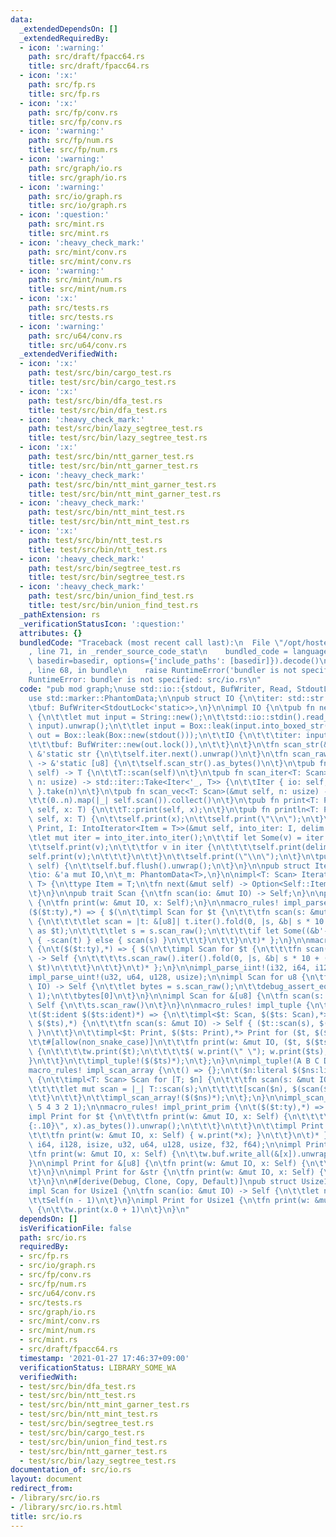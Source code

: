 ```yaml
---
data:
  _extendedDependsOn: []
  _extendedRequiredBy:
  - icon: ':warning:'
    path: src/draft/fpacc64.rs
    title: src/draft/fpacc64.rs
  - icon: ':x:'
    path: src/fp.rs
    title: src/fp.rs
  - icon: ':x:'
    path: src/fp/conv.rs
    title: src/fp/conv.rs
  - icon: ':warning:'
    path: src/fp/num.rs
    title: src/fp/num.rs
  - icon: ':warning:'
    path: src/graph/io.rs
    title: src/graph/io.rs
  - icon: ':warning:'
    path: src/io/graph.rs
    title: src/io/graph.rs
  - icon: ':question:'
    path: src/mint.rs
    title: src/mint.rs
  - icon: ':heavy_check_mark:'
    path: src/mint/conv.rs
    title: src/mint/conv.rs
  - icon: ':warning:'
    path: src/mint/num.rs
    title: src/mint/num.rs
  - icon: ':x:'
    path: src/tests.rs
    title: src/tests.rs
  - icon: ':warning:'
    path: src/u64/conv.rs
    title: src/u64/conv.rs
  _extendedVerifiedWith:
  - icon: ':x:'
    path: test/src/bin/cargo_test.rs
    title: test/src/bin/cargo_test.rs
  - icon: ':x:'
    path: test/src/bin/dfa_test.rs
    title: test/src/bin/dfa_test.rs
  - icon: ':heavy_check_mark:'
    path: test/src/bin/lazy_segtree_test.rs
    title: test/src/bin/lazy_segtree_test.rs
  - icon: ':x:'
    path: test/src/bin/ntt_garner_test.rs
    title: test/src/bin/ntt_garner_test.rs
  - icon: ':heavy_check_mark:'
    path: test/src/bin/ntt_mint_garner_test.rs
    title: test/src/bin/ntt_mint_garner_test.rs
  - icon: ':heavy_check_mark:'
    path: test/src/bin/ntt_mint_test.rs
    title: test/src/bin/ntt_mint_test.rs
  - icon: ':x:'
    path: test/src/bin/ntt_test.rs
    title: test/src/bin/ntt_test.rs
  - icon: ':heavy_check_mark:'
    path: test/src/bin/segtree_test.rs
    title: test/src/bin/segtree_test.rs
  - icon: ':heavy_check_mark:'
    path: test/src/bin/union_find_test.rs
    title: test/src/bin/union_find_test.rs
  _pathExtension: rs
  _verificationStatusIcon: ':question:'
  attributes: {}
  bundledCode: "Traceback (most recent call last):\n  File \"/opt/hostedtoolcache/Python/3.9.1/x64/lib/python3.9/site-packages/onlinejudge_verify/documentation/build.py\"\
    , line 71, in _render_source_code_stat\n    bundled_code = language.bundle(stat.path,\
    \ basedir=basedir, options={'include_paths': [basedir]}).decode()\n  File \"/opt/hostedtoolcache/Python/3.9.1/x64/lib/python3.9/site-packages/onlinejudge_verify/languages/user_defined.py\"\
    , line 68, in bundle\n    raise RuntimeError('bundler is not specified: {}'.format(path.as_posix()))\n\
    RuntimeError: bundler is not specified: src/io.rs\n"
  code: "pub mod graph;\nuse std::io::{stdout, BufWriter, Read, StdoutLock, Write};\n\
    use std::marker::PhantomData;\n\npub struct IO {\n\titer: std::str::SplitAsciiWhitespace<'static>,\n\
    \tbuf: BufWriter<StdoutLock<'static>>,\n}\n\nimpl IO {\n\tpub fn new() -> Self\
    \ {\n\t\tlet mut input = String::new();\n\t\tstd::io::stdin().read_to_string(&mut\
    \ input).unwrap();\n\t\tlet input = Box::leak(input.into_boxed_str());\n\t\tlet\
    \ out = Box::leak(Box::new(stdout()));\n\t\tIO {\n\t\t\titer: input.split_ascii_whitespace(),\n\
    \t\t\tbuf: BufWriter::new(out.lock()),\n\t\t}\n\t}\n\tfn scan_str(&mut self) ->\
    \ &'static str {\n\t\tself.iter.next().unwrap()\n\t}\n\tfn scan_raw(&mut self)\
    \ -> &'static [u8] {\n\t\tself.scan_str().as_bytes()\n\t}\n\tpub fn scan<T: Scan>(&mut\
    \ self) -> T {\n\t\tT::scan(self)\n\t}\n\tpub fn scan_iter<T: Scan>(&mut self,\
    \ n: usize) -> std::iter::Take<Iter<'_, T>> {\n\t\tIter { io: self, _m: PhantomData\
    \ }.take(n)\n\t}\n\tpub fn scan_vec<T: Scan>(&mut self, n: usize) -> Vec<T> {\n\
    \t\t(0..n).map(|_| self.scan()).collect()\n\t}\n\tpub fn print<T: Print>(&mut\
    \ self, x: T) {\n\t\tT::print(self, x);\n\t}\n\tpub fn println<T: Print>(&mut\
    \ self, x: T) {\n\t\tself.print(x);\n\t\tself.print(\"\\n\");\n\t}\n\tpub fn iterln<T:\
    \ Print, I: IntoIterator<Item = T>>(&mut self, into_iter: I, delim: &str) {\n\t\
    \tlet mut iter = into_iter.into_iter();\n\t\tif let Some(v) = iter.next() {\n\t\
    \t\tself.print(v);\n\t\t\tfor v in iter {\n\t\t\t\tself.print(delim);\n\t\t\t\t\
    self.print(v);\n\t\t\t}\n\t\t}\n\t\tself.print(\"\\n\");\n\t}\n\tpub fn flush(&mut\
    \ self) {\n\t\tself.buf.flush().unwrap();\n\t}\n}\n\npub struct Iter<'a, T> {\n\
    \tio: &'a mut IO,\n\t_m: PhantomData<T>,\n}\n\nimpl<T: Scan> Iterator for Iter<'_,\
    \ T> {\n\ttype Item = T;\n\tfn next(&mut self) -> Option<Self::Item> {\n\t\tSome(self.io.scan())\n\
    \t}\n}\n\npub trait Scan {\n\tfn scan(io: &mut IO) -> Self;\n}\n\npub trait Print\
    \ {\n\tfn print(w: &mut IO, x: Self);\n}\n\nmacro_rules! impl_parse_iint {\n\t\
    ($($t:ty),*) => { $(\n\t\timpl Scan for $t {\n\t\t\tfn scan(s: &mut IO) -> Self\
    \ {\n\t\t\t\tlet scan = |t: &[u8]| t.iter().fold(0, |s, &b| s * 10 + (b & 0x0F)\
    \ as $t);\n\t\t\t\tlet s = s.scan_raw();\n\t\t\t\tif let Some((&b'-', t)) = s.split_first()\
    \ { -scan(t) } else { scan(s) }\n\t\t\t}\n\t\t}\n\t)* };\n}\n\nmacro_rules! impl_parse_uint\
    \ {\n\t($($t:ty),*) => { $(\n\t\timpl Scan for $t {\n\t\t\tfn scan(s: &mut IO)\
    \ -> Self {\n\t\t\t\ts.scan_raw().iter().fold(0, |s, &b| s * 10 + (b & 0x0F) as\
    \ $t)\n\t\t\t}\n\t\t}\n\t)* };\n}\n\nimpl_parse_iint!(i32, i64, i128, isize);\n\
    impl_parse_uint!(u32, u64, u128, usize);\n\nimpl Scan for u8 {\n\tfn scan(s: &mut\
    \ IO) -> Self {\n\t\tlet bytes = s.scan_raw();\n\t\tdebug_assert_eq!(bytes.len(),\
    \ 1);\n\t\tbytes[0]\n\t}\n}\n\nimpl Scan for &[u8] {\n\tfn scan(s: &mut IO) ->\
    \ Self {\n\t\ts.scan_raw()\n\t}\n}\n\nmacro_rules! impl_tuple {\n\t() => {};\n\
    \t($t:ident $($ts:ident)*) => {\n\t\timpl<$t: Scan, $($ts: Scan),*> Scan for ($t,\
    \ $($ts),*) {\n\t\t\tfn scan(s: &mut IO) -> Self { ($t::scan(s), $($ts::scan(s)),*)\
    \ }\n\t\t}\n\t\timpl<$t: Print, $($ts: Print),*> Print for ($t, $($ts),*) {\n\t\
    \t\t#[allow(non_snake_case)]\n\t\t\tfn print(w: &mut IO, ($t, $($ts),*): Self)\
    \ {\n\t\t\t\tw.print($t);\n\t\t\t\t$( w.print(\" \"); w.print($ts); )*\n\t\t\t\
    }\n\t\t}\n\t\timpl_tuple!($($ts)*);\n\t};\n}\n\nimpl_tuple!(A B C D E F G);\n\n\
    macro_rules! impl_scan_array {\n\t() => {};\n\t($n:literal $($ns:literal)*) =>\
    \ {\n\t\timpl<T: Scan> Scan for [T; $n] {\n\t\t\tfn scan(s: &mut IO) -> Self {\n\
    \t\t\t\tlet mut scan = |_| T::scan(s);\n\t\t\t\t[scan($n), $(scan($ns)),*]\n\t\
    \t\t}\n\t\t}\n\t\timpl_scan_array!($($ns)*);\n\t};\n}\n\nimpl_scan_array!(7 6\
    \ 5 4 3 2 1);\n\nmacro_rules! impl_print_prim {\n\t($($t:ty),*) => { $(\n\t\t\
    impl Print for $t {\n\t\t\tfn print(w: &mut IO, x: Self) {\n\t\t\t\tw.buf.write_all(format!(\"\
    {:.10}\", x).as_bytes()).unwrap();\n\t\t\t}\n\t\t}\n\t\timpl Print for &$t {\n\
    \t\t\tfn print(w: &mut IO, x: Self) { w.print(*x); }\n\t\t}\n\t)* };\n}\n\nimpl_print_prim!(i32,\
    \ i64, i128, isize, u32, u64, u128, usize, f32, f64);\n\nimpl Print for u8 {\n\
    \tfn print(w: &mut IO, x: Self) {\n\t\tw.buf.write_all(&[x]).unwrap();\n\t}\n\
    }\n\nimpl Print for &[u8] {\n\tfn print(w: &mut IO, x: Self) {\n\t\tw.buf.write_all(x).unwrap();\n\
    \t}\n}\n\nimpl Print for &str {\n\tfn print(w: &mut IO, x: Self) {\n\t\tw.print(x.as_bytes());\n\
    \t}\n}\n\n#[derive(Debug, Clone, Copy, Default)]\npub struct Usize1(pub usize);\n\
    impl Scan for Usize1 {\n\tfn scan(io: &mut IO) -> Self {\n\t\tlet n: usize = io.scan();\n\
    \t\tSelf(n - 1)\n\t}\n}\nimpl Print for Usize1 {\n\tfn print(w: &mut IO, x: Self)\
    \ {\n\t\tw.print(x.0 + 1)\n\t}\n}\n"
  dependsOn: []
  isVerificationFile: false
  path: src/io.rs
  requiredBy:
  - src/fp.rs
  - src/io/graph.rs
  - src/fp/conv.rs
  - src/fp/num.rs
  - src/u64/conv.rs
  - src/tests.rs
  - src/graph/io.rs
  - src/mint/conv.rs
  - src/mint/num.rs
  - src/mint.rs
  - src/draft/fpacc64.rs
  timestamp: '2021-01-27 17:46:37+09:00'
  verificationStatus: LIBRARY_SOME_WA
  verifiedWith:
  - test/src/bin/dfa_test.rs
  - test/src/bin/ntt_test.rs
  - test/src/bin/ntt_mint_garner_test.rs
  - test/src/bin/ntt_mint_test.rs
  - test/src/bin/segtree_test.rs
  - test/src/bin/cargo_test.rs
  - test/src/bin/union_find_test.rs
  - test/src/bin/ntt_garner_test.rs
  - test/src/bin/lazy_segtree_test.rs
documentation_of: src/io.rs
layout: document
redirect_from:
- /library/src/io.rs
- /library/src/io.rs.html
title: src/io.rs
---
```

